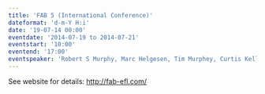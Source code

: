 ```yaml
---
title: 'FAB 5 (International Conference)'
dateformat: 'd-m-Y H:i'
date: '19-07-14 00:00'
eventdate: '2014-07-19 to 2014-07-21'
eventstart: '10:00'
eventend: '17:00'
eventspeaker: 'Robert S Murphy, Marc Helgesen, Tim Murphey, Curtis Kelly, Others'
---
```


See website for details:
http://fab-efl.com/


